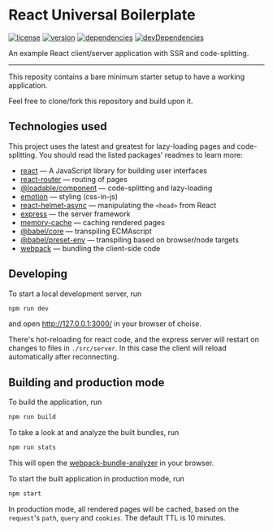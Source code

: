 # React Universal Boilerplate

[![license](https://img.shields.io/github/license/iiroj/react-universal-boilerplate.svg)](https://github.com/iiroj/react-universal-boilerplate/blob/master/LICENSE)
[![version](https://img.shields.io/github/tag/iiroj/react-universal-boilerplate.svg)](https://github.com/iiroj/react-universal-boilerplate/releases)
[![dependencies](https://img.shields.io/david/iiroj/react-universal-boilerplate.svg)](https://github.com/iiroj/react-universal-boilerplate/blob/master/package.json)
[![devDependencies](https://img.shields.io/david/dev/iiroj/react-universal-boilerplate.svg)](https://github.com/iiroj/react-universal-boilerplate/blob/master/package.json)

An example React client/server application with SSR and code-splitting.

----

This reposity contains a bare minimum starter setup to have a working application.

Feel free to clone/fork this repository and build upon it.

## Technologies used

This project uses the latest and greatest for lazy-loading pages and code-splitting. You should read the listed packages' readmes to learn more:

* [react](https://github.com/facebook/react) — A JavaScript library for building user interfaces
* [react-router](https://github.com/ReactTraining/react-router) — routing of pages
* [@loadable/component](https://github.com/smooth-code/loadable-components) — code-splitting and lazy-loading
* [emotion](https://github.com/emotion-js/emotion) — styling (css-in-js)
* [react-helmet-async](https://github.com/staylor/react-helmet-async) — manipulating the `<head>` from React
* [express](https://github.com/expressjs/express) — the server framework
* [memory-cache](https://github.com/ptarjan/node-cache) — caching rendered pages
* [@babel/core](https://github.com/babel/babel) — transpiling ECMAscript
* [@babel/preset-env](https://github.com/babel/babel/tree/master/packages/babel-preset-env) — transpiling based on browser/node targets
* [webpack](https://github.com/webpack/webpack) — bundling the client-side code

## Developing

To start a local development server, run

```bash
npm run dev
```

and open http://127.0.0.1:3000/ in your browser of choise.

There's hot-reloading for react code, and the express server will restart on changes to files in `./src/server`. In this case the client will reload automatically after reconnecting.

## Building and production mode

To build the application, run

```bash
npm run build
```

To take a look at and analyze the built bundles, run

```bash
npm run stats
```

This will open the [webpack-bundle-analyzer](https://github.com/webpack-contrib/webpack-bundle-analyzer) in your browser.

To start the built application in production mode, run

```bash
npm start
```

In production mode, all rendered pages will be cached, based on the `request`'s `path`, `query` and `cookies`. The default TTL is 10 minutes.
